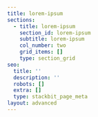 ```yaml
---
title: lorem-ipsum
sections:
  - title: lorem-ipsum
    section_id: lorem-ipsum
    subtitle: lorem-ipsum
    col_number: two
    grid_items: []
    type: section_grid
seo:
  title: ''
  description: ''
  robots: []
  extra: []
  type: stackbit_page_meta
layout: advanced
---
```

